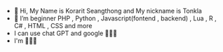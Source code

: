 - 👋 Hi, My Name is Korarit Seangthong and My nickname is Tonkla
- 🌱 I’m beginner PHP , Python , Javascript(fontend , backend) , Lua , R , C# , HTML , CSS and more
- I can use chat GPT and google 🤣🤣🤣
- I'm 🦆🦆🦆
